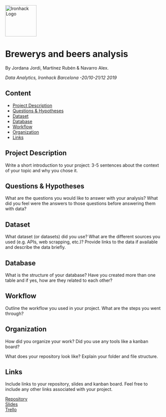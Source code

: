 <img src="https://bit.ly/2VnXWr2" alt="Ironhack Logo" width="100"/>

# Brewerys and beers analysis
By Jordana Jordi, Martínez Rubén & Navarro Alex.

*Data Analytics, Ironhack Barcelona -20/10-21/12 2019*

## Content
- [Project Description](#project-description)
- [Questions & Hypotheses](#questions-hypotheses)
- [Dataset](#dataset)
- [Database](#database)
- [Workflow](#workflow)
- [Organization](#organization)
- [Links](#links)

## Project Description
Write a short introduction to your project: 3-5 sentences about the context of your topic and why you chose it.

## Questions & Hypotheses
What are the questions you would like to answer with your analysis? What did you feel were the answers to those questions before answering them with data?

## Dataset
What dataset (or datasets) did you use? What are the different sources you used (e.g. APIs, web scrapping, etc.)? Provide links to the data if available and describe the data briefly.

## Database
What is the structure of your database? Have you created more than one table and if yes, how are they related to each other?

## Workflow
Outline the workflow you used in your project. What are the steps you went through?

## Organization
How did you organize your work? Did you use any tools like a kanban board?

What does your repository look like? Explain your folder and file structure.

## Links
Include links to your repository, slides and kanban board. Feel free to include any other links associated with your project.

[Repository](https://github.com/rubenmartinezlorente/Project-Week-3-Data-Thieves)  
[Slides](https://slides.com/)  
[Trello](https://trello.com/b/RV54bqoU/project-3-brewery-data-analysis)  
